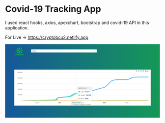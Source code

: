 # Covid-19 Tracking App

I used react hooks, axios, apexchart, bootstrap and covid-19 API in this application.

For Live => https://cryptobcu2.netlify.app

![app image](https://github.com/cryptobcu/covid-19-tracking-app/blob/main/img.png)
